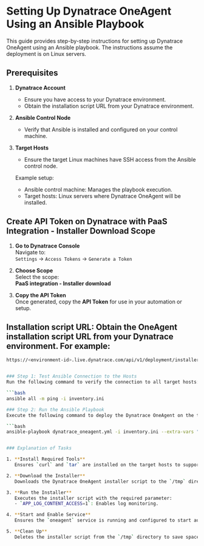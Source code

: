 # Setting Up Dynatrace OneAgent Using an Ansible Playbook

This guide provides step-by-step instructions for setting up Dynatrace OneAgent using an Ansible playbook. The instructions assume the deployment is on Linux servers.

## Prerequisites

1. **Dynatrace Account**  
   - Ensure you have access to your Dynatrace environment.  
   - Obtain the installation script URL from your Dynatrace environment.

2. **Ansible Control Node**  
   - Verify that Ansible is installed and configured on your control machine.

3. **Target Hosts**  
   - Ensure the target Linux machines have SSH access from the Ansible control node.

   Example setup:
   - Ansible control machine: Manages the playbook execution.
   - Target hosts: Linux servers where Dynatrace OneAgent will be installed.


## Create API Token on Dynatrace with PaaS Integration - Installer Download Scope

1. **Go to Dynatrace Console**  
   Navigate to:  
   `Settings` → `Access Tokens` → `Generate a Token`

2. **Choose Scope**  
   Select the scope:  
   **PaaS integration - Installer download**

3. **Copy the API Token**  
   Once generated, copy the **API Token** for use in your automation or setup.


## Installation script URL: Obtain the OneAgent installation script URL from your Dynatrace environment. For example:

```bash
https://<environment-id>.live.dynatrace.com/api/v1/deployment/installer/agent/unix/default/latest?Api-Token=<token>&arch=x86


### Step 1: Test Ansible Connection to the Hosts
Run the following command to verify the connection to all target hosts:

```bash
ansible all -m ping -i inventory.ini

### Step 2: Run the Ansible Playbook
Execute the following command to deploy the Dynatrace OneAgent on the target hosts:

```bash
ansible-playbook dynatrace_oneagent.yml -i inventory.ini --extra-vars "@vars.yml"


### Explanation of Tasks

1. **Install Required Tools**  
   Ensures `curl` and `tar` are installed on the target hosts to support the installation process.

2. **Download the Installer**  
   Downloads the Dynatrace OneAgent installer script to the `/tmp` directory.

3. **Run the Installer**  
   Executes the installer script with the required parameter:  
   - `APP_LOG_CONTENT_ACCESS=1`: Enables log monitoring.

4. **Start and Enable Service**  
   Ensures the `oneagent` service is running and configured to start automatically on boot.

5. **Clean Up**  
   Deletes the installer script from the `/tmp` directory to save space and enhance security.

